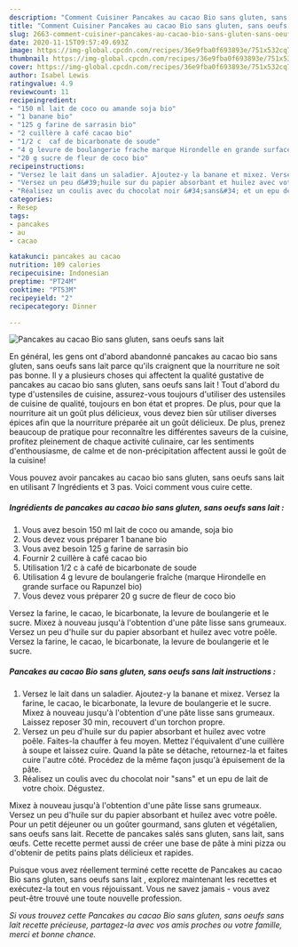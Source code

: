 ```yaml
---
description: "Comment Cuisiner Pancakes au cacao Bio sans gluten, sans oeufs sans lait "
title: "Comment Cuisiner Pancakes au cacao Bio sans gluten, sans oeufs sans lait "
slug: 2663-comment-cuisiner-pancakes-au-cacao-bio-sans-gluten-sans-oeufs-sans-lait
date: 2020-11-15T09:57:49.693Z
image: https://img-global.cpcdn.com/recipes/36e9fba0f693893e/751x532cq70/pancakes-au-cacao-bio-sans-gluten-sans-oeufs-sans-lait-photo-principale-de-la-recette.jpg
thumbnail: https://img-global.cpcdn.com/recipes/36e9fba0f693893e/751x532cq70/pancakes-au-cacao-bio-sans-gluten-sans-oeufs-sans-lait-photo-principale-de-la-recette.jpg
cover: https://img-global.cpcdn.com/recipes/36e9fba0f693893e/751x532cq70/pancakes-au-cacao-bio-sans-gluten-sans-oeufs-sans-lait-photo-principale-de-la-recette.jpg
author: Isabel Lewis
ratingvalue: 4.9
reviewcount: 11
recipeingredient:
- "150 ml lait de coco ou amande soja bio"
- "1 banane bio"
- "125 g farine de sarrasin bio"
- "2 cuillère à café cacao bio"
- "1/2 c  caf de bicarbonate de soude"
- "4 g levure de boulangerie frache marque Hirondelle en grande surface ou Rapunzel bio"
- "20 g sucre de fleur de coco bio"
recipeinstructions:
- "Versez le lait dans un saladier. Ajoutez-y la banane et mixez. Versez la farine, le cacao, le bicarbonate, la levure de boulangerie et le sucre. Mixez à nouveau jusqu&#39;à l&#39;obtention d&#39;une pâte lisse sans grumeaux. Laissez reposer 30 min, recouvert d&#39;un torchon propre."
- "Versez un peu d&#39;huile sur du papier absorbant et huilez avec votre poêle. Faites-la chauffer à feu moyen. Mettez l&#39;équivalent d&#39;une cuillère à soupe et laissez cuire. Quand la pâte se détache, retournez-la et faites cuire l&#39;autre côté. Procédez de la même façon jusqu&#39;à épuisement de la pâte."
- "Réalisez un coulis avec du chocolat noir &#34;sans&#34; et un epu de lait de votre choix. Dégustez."
categories:
- Resep
tags:
- pancakes
- au
- cacao

katakunci: pancakes au cacao 
nutrition: 109 calories
recipecuisine: Indonesian
preptime: "PT24M"
cooktime: "PT53M"
recipeyield: "2"
recipecategory: Dinner

---
```



![Pancakes au cacao Bio sans gluten, sans oeufs sans lait ](https://img-global.cpcdn.com/recipes/36e9fba0f693893e/751x532cq70/pancakes-au-cacao-bio-sans-gluten-sans-oeufs-sans-lait-photo-principale-de-la-recette.jpg)

En général, les gens ont d'abord abandonné pancakes au cacao bio sans gluten, sans oeufs sans lait  parce qu'ils craignent que la nourriture ne soit pas bonne. Il y a plusieurs choses qui affectent la qualité gustative de pancakes au cacao bio sans gluten, sans oeufs sans lait ! Tout d'abord du type d'ustensiles de cuisine, assurez-vous toujours d'utiliser des ustensiles de cuisine de qualité, toujours en bon état et propres. De plus, pour que la nourriture ait un goût plus délicieux, vous devez bien sûr utiliser diverses épices afin que la nourriture préparée ait un goût délicieux. De plus, prenez beaucoup de pratique pour reconnaître les différentes saveurs de la cuisine, profitez pleinement de chaque activité culinaire, car les sentiments d'enthousiasme, de calme et de non-précipitation affectent aussi le goût de la cuisine!

<!--inarticleads1-->

Vous pouvez avoir pancakes au cacao bio sans gluten, sans oeufs sans lait  en utilisant 7 Ingrédients et 3 pas. Voici comment vous cuire cette.

##### Ingrédients de pancakes au cacao bio sans gluten, sans oeufs sans lait  :

1. Vous avez besoin 150 ml lait de coco ou amande, soja bio
1. Vous devez vous préparer 1 banane bio
1. Vous avez besoin 125 g farine de sarrasin bio
1. Fournir 2 cuillère à café cacao bio
1. Utilisation 1/2 c à café de bicarbonate de soude
1. Utilisation 4 g levure de boulangerie fraîche (marque Hirondelle en grande surface ou Rapunzel bio)
1. Vous devez vous préparer 20 g sucre de fleur de coco bio


Versez la farine, le cacao, le bicarbonate, la levure de boulangerie et le sucre. Mixez à nouveau jusqu&#39;à l&#39;obtention d&#39;une pâte lisse sans grumeaux. Versez un peu d&#39;huile sur du papier absorbant et huilez avec votre poêle. Versez la farine, le cacao, le bicarbonate, la levure de boulangerie et le sucre. 

<!--inarticleads2-->

##### Pancakes au cacao Bio sans gluten, sans oeufs sans lait  instructions :

1. Versez le lait dans un saladier. Ajoutez-y la banane et mixez. Versez la farine, le cacao, le bicarbonate, la levure de boulangerie et le sucre. Mixez à nouveau jusqu&#39;à l&#39;obtention d&#39;une pâte lisse sans grumeaux. Laissez reposer 30 min, recouvert d&#39;un torchon propre.
1. Versez un peu d&#39;huile sur du papier absorbant et huilez avec votre poêle. Faites-la chauffer à feu moyen. Mettez l&#39;équivalent d&#39;une cuillère à soupe et laissez cuire. Quand la pâte se détache, retournez-la et faites cuire l&#39;autre côté. Procédez de la même façon jusqu&#39;à épuisement de la pâte.
1. Réalisez un coulis avec du chocolat noir &#34;sans&#34; et un epu de lait de votre choix. Dégustez.


Mixez à nouveau jusqu&#39;à l&#39;obtention d&#39;une pâte lisse sans grumeaux. Versez un peu d&#39;huile sur du papier absorbant et huilez avec votre poêle. Pour un petit déjeuner ou un goûter gourmand, sans gluten et végétalien, sans oeufs sans lait. Recette de pancakes salés sans gluten, sans lait, sans œufs. Cette recette permet aussi de créer une base de pâte à mini pizza ou d&#39;obtenir de petits pains plats délicieux et rapides. 

<!--inarticleads1-->

<p>
Puisque vous avez réellement terminé cette recette de Pancakes au cacao Bio sans gluten, sans oeufs sans lait , explorez maintenant les recettes et exécutez-la tout en vous réjouissant. Vous ne savez jamais - vous avez peut-être trouvé une toute nouvelle profession.
</p>

<p>
<i>Si vous trouvez cette Pancakes au cacao Bio sans gluten, sans oeufs sans lait  recette précieuse, partagez-la avec vos amis proches ou votre famille, merci et bonne chance.</i>
</p>
